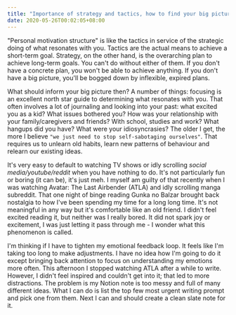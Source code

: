 ```yaml
---
title: "Importance of strategy and tactics, how to find your big picture and me figuring out"
date: 2020-05-26T00:02:05+08:00
---
```


"Personal motivation structure" is like the tactics in service of the strategic doing of what resonates with you. Tactics are the actual means to achieve a short-term goal. Strategy, on the other hand, is the overarching plan to achieve long-term goals. You can't do without either of them. If you don't have a concrete plan, you won't be able to achieve anything. If you don't have a big picture, you'll be bogged down by inflexible, expired plans. 

What should inform your big picture then? A number of things: focusing is an excellent north star guide to determining what resonates with you. That often involves a lot of journaling and looking into your past: what excited you as a kid? What issues bothered you? How was your relationship with your family/caregivers and friends? With school, studies and work? What hangups did you have? What were your idiosyncrasies? The older I get, the more I believe `"we just need to stop self-sabotaging ourselves"`. That requires us to unlearn old habits, learn new patterns of behaviour and relearn our existing ideas. 

It's very easy to default to watching TV shows or idly scrolling *social media/youtube/reddit* when you have nothing to do. It's not particularly fun or boring (it can be), it's just meh. I myself am guilty of that recently when I was watching Avatar: The Last Airbender (ATLA) and idly scrolling manga subreddit. That one night of binge reading Gunka no Balzar brought back nostalgia to how I've been spending my time for a long long time. It's not meaningful in any way but it's comfortable like an old friend. I didn't feel excited reading it, but neither was I really bored. It did not spark joy or excitement, I was just letting it pass through me - I wonder what this phenomenon is called.

I'm thinking if I have to tighten my emotional feedback loop. It feels like I'm taking too long to make adjustments. I have no idea how I'm going to do it except bringing back attention to focus on understanding my emotions more often. This afternoon I stopped watching ATLA after a while to write. However, I didn't feel inspired and couldn't get into it; that led to more distractions. The problem is my Notion note is too messy and full of many different ideas. What I can do is list the top few most urgent writing prompt and pick one from them. Next I can and should create a clean slate note for it.

